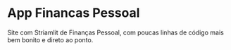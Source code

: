 # App Financas Pessoal
 Site com Striamlit de Finanças Pessoal, com poucas linhas de código mais bem bonito e direto ao ponto.

